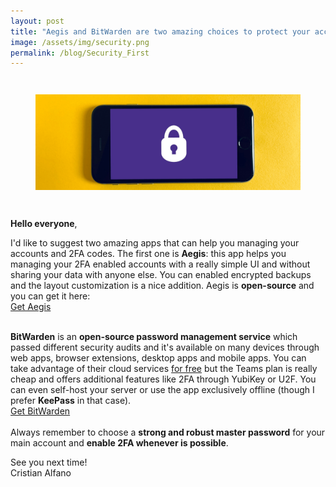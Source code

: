 ```yaml
---
layout: post
title: "Aegis and BitWarden are two amazing choices to protect your accounts"
image: /assets/img/security.png
permalink: /blog/Security_First
---
```

<figure>
    <picture>
        <source srcset="/assets/img/security.webp" alt="A smartphone with an image of a lock present on screen" class="img-fluid" style="margin: 2em 0;" type="image/webp">
        <img src="/assets/img/security.png" alt="A smartphone with an image of a lock present on screen" class="img-fluid" style="margin: 2em 0;" type="image/png"/>
    </picture>
</figure>

**Hello everyone**,

I'd like to suggest two amazing apps that can help you managing your accounts and 2FA codes.
The first one is **Aegis**: this app helps you managing your 2FA enabled accounts with a really simple UI and without sharing your data with anyone else. You can enabled encrypted backups and the layout customization is a nice addition. Aegis is **open-source** and you can get it here:
<br/>
<a href="https://getaegis.app/" class="btn btn-primary btn-lg">Get Aegis</a>
<br/>
<br/>

**BitWarden** is an **open-source password management service** which passed different security audits and it's available on many devices through web apps, browser extensions, desktop apps and mobile apps. You can take advantage of their cloud services [for free](https://bitwarden.com/pricing/business/) but the Teams plan is really cheap and offers additional features like 2FA through YubiKey or U2F. You can even self-host your server or use the app exclusively offline (though I prefer **KeePass** in that case).
<br/>
<a href="https://bitwarden.com/" class="btn btn-primary btn-lg">Get BitWarden</a>
<br/>
<br/>
Always remember to choose a **strong and robust master password** for your main account and **enable 2FA whenever is possible**.

See you next time!  
Cristian Alfano
